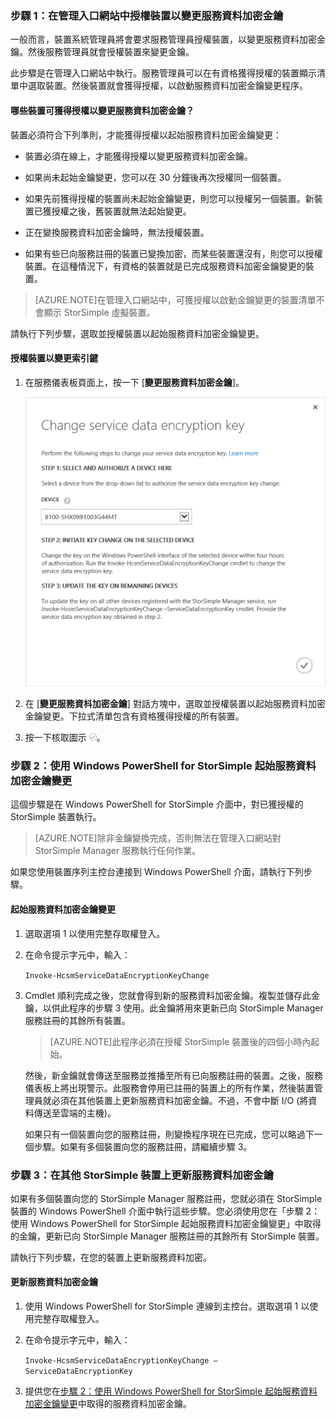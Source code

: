 ### 步驟 1：在管理入口網站中授權裝置以變更服務資料加密金鑰

一般而言，裝置系統管理員將會要求服務管理員授權裝置，以變更服務資料加密金鑰。然後服務管理員就會授權裝置來變更金鑰。

此步驟是在管理入口網站中執行。服務管理員可以在有資格獲得授權的裝置顯示清單中選取裝置。然後裝置就會獲得授權，以啟動服務資料加密金鑰變更程序。

#### 哪些裝置可獲得授權以變更服務資料加密金鑰？

裝置必須符合下列準則，才能獲得授權以起始服務資料加密金鑰變更：

- 裝置必須在線上，才能獲得授權以變更服務資料加密金鑰。

- 如果尚未起始金鑰變更，您可以在 30 分鐘後再次授權同一個裝置。

- 如果先前獲得授權的裝置尚未起始金鑰變更，則您可以授權另一個裝置。新裝置已獲授權之後，舊裝置就無法起始變更。

- 正在變換服務資料加密金鑰時，無法授權裝置。

- 如果有些已向服務註冊的裝置已變換加密，而某些裝置還沒有，則您可以授權裝置。在這種情況下，有資格的裝置就是已完成服務資料加密金鑰變更的裝置。

> [AZURE.NOTE]在管理入口網站中，可獲授權以啟動金鑰變更的裝置清單不會顯示 StorSimple 虛擬裝置。

請執行下列步驟，選取並授權裝置以起始服務資料加密金鑰變更。

#### 授權裝置以變更索引鍵

1. 在服務儀表板頁面上，按一下 [**變更服務資料加密金鑰**]。

    ![變更服務加密金鑰](./media/storsimple-change-data-encryption-key/HCS_ChangeServiceDataEncryptionKey-include.png)

2. 在 [**變更服務資枓加密金鑰**] 對話方塊中，選取並授權裝置以起始服務資料加密金鑰變更。下拉式清單包含有資格獲得授權的所有裝置。

3. 按一下核取圖示 ![核取圖示](./media/storsimple-change-data-encryption-key/HCS_CheckIcon-include.png)。

### 步驟 2：使用 Windows PowerShell for StorSimple 起始服務資料加密金鑰變更

這個步驟是在 Windows PowerShell for StorSimple 介面中，對已獲授權的 StorSimple 裝置執行。

> [AZURE.NOTE]除非金鑰變換完成，否則無法在管理入口網站對 StorSimple Manager 服務執行任何作業。

如果您使用裝置序列主控台連接到 Windows PowerShell 介面，請執行下列步驟。

#### 起始服務資料加密金鑰變更

1. 選取選項 1 以使用完整存取權登入。

2. 在命令提示字元中，輸入：

     `Invoke-HcsmServiceDataEncryptionKeyChange`

3. Cmdlet 順利完成之後，您就會得到新的服務資料加密金鑰。複製並儲存此金鑰，以供此程序的步驟 3 使用。此金鑰將用來更新已向 StorSimple Manager 服務註冊的其餘所有裝置。

    > [AZURE.NOTE]此程序必須在授權 StorSimple 裝置後的四個小時內起始。

    然後，新金鑰就會傳送至服務並推播至所有已向服務註冊的裝置。之後，服務儀表板上將出現警示。此服務會停用已註冊的裝置上的所有作業，然後裝置管理員就必須在其他裝置上更新服務資料加密金鑰。不過，不會中斷 I/O (將資料傳送至雲端的主機)。

    如果只有一個裝置向您的服務註冊，則變換程序現在已完成，您可以略過下一個步驟。如果有多個裝置向您的服務註冊，請繼續步驟 3。

### 步驟 3：在其他 StorSimple 裝置上更新服務資料加密金鑰

如果有多個裝置向您的 StorSimple Manager 服務註冊，您就必須在 StorSimple 裝置的 Windows PowerShell 介面中執行這些步驟。您必須使用您在「步驟 2：使用 Windows PowerShell for StorSimple 起始服務資料加密金鑰變更」中取得的金鑰，更新已向 StorSimple Manager 服務註冊的其餘所有 StorSimple 裝置。

請執行下列步驟，在您的裝置上更新服務資料加密。

#### 更新服務資料加密金鑰

1. 使用 Windows PowerShell for StorSimple 連線到主控台。選取選項 1 以使用完整存取權登入。

2. 在命令提示字元中，輸入：

    `Invoke-HcsmServiceDataEncryptionKeyChange – ServiceDataEncryptionKey`

3. 提供您在[步驟 2：使用 Windows PowerShell for StorSimple 起始服務資料加密金鑰變更](##to-initiate-the-service-data-encryption-key-change)中取得的服務資料加密金鑰。

<!---HONumber=July15_HO3-->
